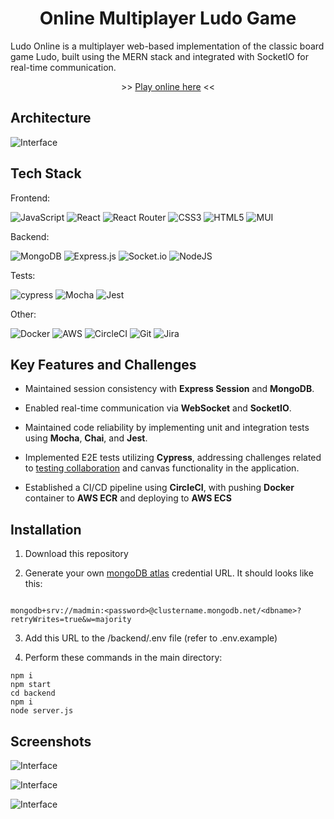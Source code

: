 <h1  align="center">Online Multiplayer Ludo Game </h1>

Ludo Online is a multiplayer web-based implementation of the classic board game Ludo, built using the MERN stack and integrated with SocketIO for real-time communication.

<p align="center">
>> <a href="http://ec2-51-20-142-4.eu-north-1.compute.amazonaws.com:8080">Play online here</a> <<
  </p>

## Architecture

![Interface](https://github.com/Wenszel/mern-ludo/blob/main/src/images/architecture.png?raw=true)

## Tech Stack

Frontend:

![JavaScript](https://img.shields.io/badge/javascript-%23323330.svg?style=for-the-badge&logo=javascript&logoColor=%23F7DF1E) ![React](https://img.shields.io/badge/react-%2320232a.svg?style=for-the-badge&logo=react&logoColor=%2361DAFB) ![React Router](https://img.shields.io/badge/React_Router-CA4245?style=for-the-badge&logo=react-router&logoColor=white)
![CSS3](https://img.shields.io/badge/css3-%231572B6.svg?style=for-the-badge&logo=css3&logoColor=white) ![HTML5](https://img.shields.io/badge/html5-%23E34F26.svg?style=for-the-badge&logo=html5&logoColor=white) ![MUI](https://img.shields.io/badge/MUI-%230081CB.svg?style=for-the-badge&logo=mui&logoColor=white)

Backend:

![MongoDB](https://img.shields.io/badge/MongoDB-%234ea94b.svg?style=for-the-badge&logo=mongodb&logoColor=white) ![Express.js](https://img.shields.io/badge/express.js-%23404d59.svg?style=for-the-badge&logo=express&logoColor=%2361DAFB) ![Socket.io](https://img.shields.io/badge/Socket.io-black?style=for-the-badge&logo=socket.io&badgeColor=010101) ![NodeJS](https://img.shields.io/badge/node.js-6DA55F?style=for-the-badge&logo=node.js&logoColor=white)

Tests:

![cypress](https://img.shields.io/badge/-cypress-%23E5E5E5?style=for-the-badge&logo=cypress&logoColor=058a5e) ![Mocha](https://img.shields.io/badge/-mocha-%238D6748?style=for-the-badge&logo=mocha&logoColor=white) ![Jest](https://img.shields.io/badge/-jest-%23C21325?style=for-the-badge&logo=jest&logoColor=white)

Other:

![Docker](https://img.shields.io/badge/docker-%230db7ed.svg?style=for-the-badge&logo=docker&logoColor=white) ![AWS](https://img.shields.io/badge/AWS-%23FF9900.svg?style=for-the-badge&logo=amazon-aws&logoColor=white) ![CircleCI](https://img.shields.io/badge/circle%20ci-%23161616.svg?style=for-the-badge&logo=circleci&logoColor=white) ![Git](https://img.shields.io/badge/git-%23F05033.svg?style=for-the-badge&logo=git&logoColor=white) ![Jira](https://img.shields.io/badge/jira-%230A0FFF.svg?style=for-the-badge&logo=jira&logoColor=white)

## Key Features and Challenges

-   Maintained session consistency with **Express Session** and **MongoDB**.

-   Enabled real-time communication via **WebSocket** and **SocketIO**.

-   Maintained code reliability by implementing unit and integration tests using **Mocha**, **Chai**, and **Jest**.

-   Implemented E2E tests utilizing **Cypress**, addressing challenges related to [testing collaboration](https://docs.cypress.io/guides/references/trade-offs#Multiple-browsers-open-at-the-same-time) and canvas functionality in the application.

-   Established a CI/CD pipeline using **CircleCI**, with pushing **Docker** container to **AWS ECR** and deploying to **AWS ECS**


## Installation

1.  Download this repository

2.  Generate your own [mongoDB atlas](https://www.mongodb.com) credential URL. It should looks like this:

```

mongodb+srv://madmin:<password>@clustername.mongodb.net/<dbname>?retryWrites=true&w=majority

```

3.  Add this URL to the /backend/.env file (refer to .env.example)

4.  Perform these commands in the main directory:

```
npm i
npm start
cd backend
npm i
node server.js
```

## Screenshots

![Interface](https://github.com/Wenszel/mern-ludo/blob/main/src/images/readme1.png?raw=true)

![Interface](https://github.com/Wenszel/mern-ludo/blob/main/src/images/lobby.png?raw=true)

![Interface](https://github.com/Wenszel/mern-ludo/blob/main/src/images/winner.png?raw=true)

